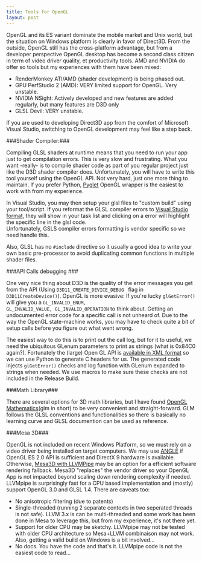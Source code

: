 ```yaml
---
title: Tools for OpenGL
layout: post
---
```


OpenGL and its ES variant dominate the mobile  market and Unix world, but the situation on Windows platform is clearly in favor of Direct3D. From the outside, OpenGL still has the cross-platform advantage, but from a developer perspective OpenGL desktop has become a second class citizen in term of video driver quality, et productivity tools. AMD and NVIDIA do offer so tools but my experiences with them have been mixed:

- RenderMonkey ATI/AMD (shader development) is being phased out.
- GPU PerfStudio 2 (AMD): VERY limited support for OpenGL. Very unstable.
- NVIDIA NSight: Actively developed and new features are added regularly, but many features are D3D only
- GLSL Devil: VERY unstable.  

If you are used to developing Direct3D app from the comfort of Microsoft Visual Studio, switching to OpenGL development may feel like a step back.
 
###Shader Compiler:###

Compiling GLSL shaders at runtime means that you need to run your app just to get compilation errors. This is very slow and frustrating. What you want -really- is  to compile shader code as part of you regular project just like the D3D shader compiler does. Unfortunately, you will have to write this tool  yourself using the OpenGL API. Not very hard, just one more thing to maintain. If you prefer Python, [Pyglet](http://www.pyglet.org/) OpenGL wrapper is the easiest to work with from my experience.

In Visual Studio, you may then setup your glsl files to "custom build" using your tool/script. If you reformat the GLSL compiler errors to [Visual Studio format](http://blogs.msdn.com/b/msbuild/archive/2006/11/03/msbuild-visual-studio-aware-error-messages-and-message-formats.aspx), they will show in your task list and clicking on a error will highlight the specific line in the glsl code.  
Unfortunately, GSLS compiler errors formatting is vendor specific so we need handle this.

Also, GLSL has no <code>#include</code> directive so it usually a good idea to write your own basic pre-processor to avoid duplicating common functions in multiple shader files. 

###API Calls debugging ###

One very nice thing about D3D is the quality of the error messages you get from the API (Using <code>D3D11\_CREATE\_DEVICE\_DEBUG </code> flag in <code>D3D11CreateDevice()</code>).  OpenGL is more evasive: If you're lucky <code>glGetError()</code> will give you a <code>GL\_INVALID\_ENUM, GL\_INVALID\_VALUE, GL\_INVALID\_OPERATION</code> to think about. Getting an undocumented  error code for a specific call is not unheard of. Due to the way the OpenGL state-machine works, you may have to check quite a bit of setup calls before you figure out what went wrong. 

The easiest way to do this is to print out the call log, but for it to useful, we need the ubiquitous GLenum parameters to print as strings (what is 0x84C0 again?). Fortunately the (large) Open GL API is [available in XML format](https://cvs.khronos.org/svn/repos/ogl/trunk/doc/registry/public/api/gl.xml) so we can use Python to generate C headers for us. The generated code injects <code>glGetError()</code> checks and log function with GLenum expanded to strings when needed. We use macros to make sure these checks are not included in the Release Build. 

###Math Library###

There are several options for 3D math libraries, but I have found [OpenGL Mathematics](http://http://glm.g-truc.net/)(glm in short) to be very convenient and straight-forward. GLM follows the GLSL conventions and functionalities so there is basically no learning curve and GLSL documention can be used as reference.

###Mesa 3D###

OpenGL is not included on recent Windows Platform, so we must rely on a video driver being installed on target computers. We may use [ANGLE](https://code.google.com/p/angleproject/) if OpenGL ES 2.0 API is sufficient and DirectX 9 hardware is available. Otherwise, [Mesa3D with LLVMPipe](http://www.mesa3d.org/llvmpipe.html) may be an option for a  efficient software rendering fallback. Mesa3D "replaces" the vendor driver so your OpenGL App is not impacted beyond scaling down rendering complexity if needed. 
LLVMpipe is surprisingly fast for a CPU based implementation and (mostly) support OpenGL 3.0 and GLSL 1.4. There are caveats too: 

- No anisotropic filtering (due to patents)
- Single-threaded (running 2 separate contexts in two seperated threads is not safe). LLVM 3.x is can be multi-threaded and some work has been done in Mesa to leverage this, but from my experience, it's not there yet.
- Support for older CPU may be sketchy. LLVMpipe may not be tested with older CPU architecture so Mesa+LLVM combinaison may not work. Also, getting a valid build on Windows is a bit involved...  
- No docs. You have the code and that's it. LLVMpipe code is not the easiest code to read... 


		
		  
          






 
 

 